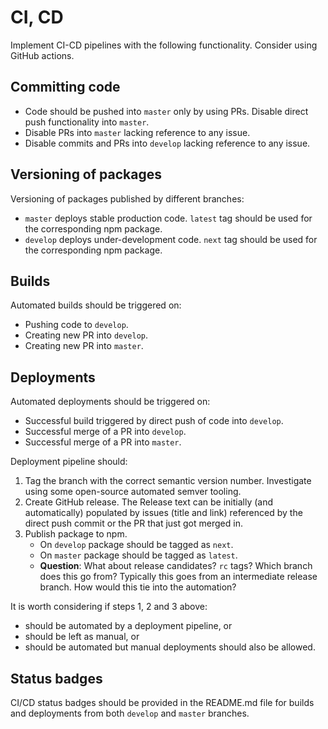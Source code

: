 # CI, CD

Implement CI-CD pipelines with the following functionality. Consider using GitHub actions.

## Committing code

- Code should be pushed into `master` only by using PRs. Disable direct push functionality into `master`.
- Disable PRs into `master` lacking reference to any issue.
- Disable commits and PRs into `develop` lacking reference to any issue.

## Versioning of packages

Versioning of packages published by different branches:

- `master` deploys stable production code. `latest` tag should be used for the corresponding npm package.
- `develop` deploys under-development code. `next` tag should be used for the corresponding npm package.

## Builds

Automated builds should be triggered on:

- Pushing code to `develop`.
- Creating new PR into `develop`.
- Creating new PR into `master`.

## Deployments

Automated deployments should be triggered on:

- Successful build triggered by direct push of code into `develop`.
- Successful merge of a PR into `develop`.
- Successful merge of a PR into `master`.

Deployment pipeline should:

1. Tag the branch with the correct semantic version number. Investigate using some open-source automated semver tooling.
2. Create GitHub release. The Release text can be initially (and automatically) populated by issues (title and link) referenced by the direct push commit or the PR that just got merged in.
3. Publish package to npm.
    - On `develop` package should be tagged as `next`.
    - On `master` package should be tagged as `latest`.
    - **Question**: What about release candidates? `rc` tags? Which branch does this go from? Typically this goes from an intermediate release branch. How would this tie into the automation?

It is worth considering if steps 1, 2 and 3 above:

- should be automated by a deployment pipeline, or
- should be left as manual, or
- should be automated but manual deployments should also be allowed.

## Status badges

CI/CD status badges should be provided in the README.md file for builds and deployments from both `develop` and `master` branches.
